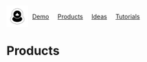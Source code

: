 <div style="display: grid; grid-template-columns: 50px auto; column-gap: 10px; align-items: center;">
    <a href="https://namitoyokota.github.io/qwack.store/" style="display: flex;">
        <img src="./logos/white.jpg" height="50px" width="50px"/>
    </a>
    <div style="display: flex; flex-wrap: wrap; column-gap: 20px; align-items: center;">
        <a href="./demo">Demo</a>
        <a href="./products">Products</a>
        <a href="./ideas">Ideas</a>
        <a href="./tutorials">Tutorials</a>
    </div>
</div>

<h1>Products</h1>

